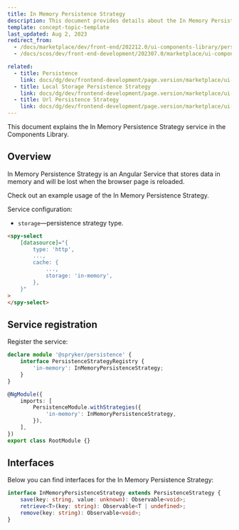 ```yaml
---
title: In Memory Persistence Strategy
description: This document provides details about the In Memory Persistence Strategy service in the Components Library.
template: concept-topic-template
last_updated: Aug 2, 2023
redirect_from:
  - /docs/marketplace/dev/front-end/202212.0/ui-components-library/persistence/in-memory-persistence-strategy.html
  - /docs/scos/dev/front-end-development/202307.0/marketplace/ui-components-library/persistence/in-memory-persistence-strategy.html

related:
  - title: Persistence
    link: docs/dg/dev/frontend-development/page.version/marketplace/ui-components-library/persistence/persistence.html
  - title: Local Storage Persistence Strategy
    link: docs/dg/dev/frontend-development/page.version/marketplace/ui-components-library/persistence/local-storage-persistence-strategy.html
  - title: Url Persistence Strategy
    link: docs/dg/dev/frontend-development/page.version/marketplace/ui-components-library/persistence/url-persistence-strategy.html
---
```


This document explains the In Memory Persistence Strategy service in the Components Library.

## Overview

In Memory Persistence Strategy is an Angular Service that stores data in memory and will be lost when the browser page is reloaded.

Check out an example usage of the In Memory Persistence Strategy.

Service configuration:

- `storage`—persistence strategy type.  

```html
<spy-select
    [datasource]="{
        type: 'http',
        ...,
        cache: {
            ...,
            storage: 'in-memory',
        },
    }"
>
</spy-select>
```

## Service registration

Register the service:

```ts
declare module '@spryker/persistence' {
    interface PersistenceStrategyRegistry {
        'in-memory': InMemoryPersistenceStrategy;
    }
}

@NgModule({
    imports: [
        PersistenceModule.withStrategies({
            'in-memory': InMemoryPersistenceStrategy,
        }),
    ],
})
export class RootModule {}
```

## Interfaces

Below you can find interfaces for the In Memory Persistence Strategy:

```ts
interface InMemoryPersistenceStrategy extends PersistenceStrategy {
    save(key: string, value: unknown): Observable<void>;
    retrieve<T>(key: string): Observable<T | undefined>;
    remove(key: string): Observable<void>;
}
```
